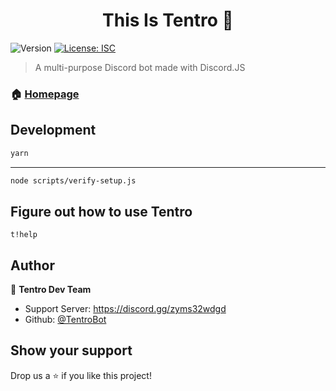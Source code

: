 <h1 align="center">This Is Tentro 👋</h1>
<p>
  <img alt="Version" src="https://img.shields.io/badge/version-0 Dev-blue.svg?cacheSeconds=2592000" />
  <a href="#" target="_blank">
    <img alt="License: ISC" src="https://img.shields.io/badge/License-ISC-yellow.svg" />
  </a>
</p>

> A  multi-purpose Discord bot made with Discord.JS

### 🏠 [Homepage](https://discord.gg/zyms32wdgd)

## Development

```sh
yarn
```
---
```sh
node scripts/verify-setup.js
```
## Figure out how to use Tentro

```
t!help
```

## Author

👤 **Tentro Dev Team**

* Support Server: https://discord.gg/zyms32wdgd
* Github: [@TentroBot](https://github.com/TentroBot)

## Show your support

Drop us a ⭐️ if you like this project!
